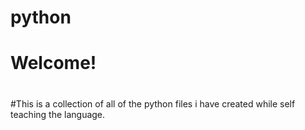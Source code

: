 # python
# Welcome!
#
#
#This is a collection of all of the python files i have created while self teaching the language.
